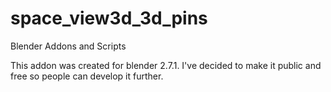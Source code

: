 # space_view3d_3d_pins
Blender Addons and Scripts

This addon was created for blender 2.7.1. I've decided to make it public and free so people can develop it further.
